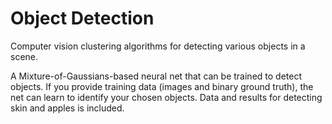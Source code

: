 # Object Detection

Computer vision clustering algorithms for detecting various objects in a scene.

A Mixture-of-Gaussians-based neural net that can be trained to detect objects. If you provide training data (images and binary ground truth), the net can learn to identify your chosen objects. Data and results for detecting skin and apples is included.
